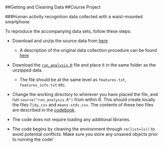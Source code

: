 ##Getting and Cleaning Data
##Course Project

###Human activity recognition data collected with a waist-mounted smartphone

To reproduce the accompanying data sets, follow these steps:

+ Download and unzip the source data from <a href=https://d396qusza40orc.cloudfront.net/getdata%2Fprojectfiles%2FUCI%20HAR%20Dataset.zip>here</a>
 
  + A description of the original data collection procedure can be found <a href="http://archive.ics.uci.edu/ml/datasets/Human+Activity+Recognition+Using+Smartphones">here</a>

+ Download the <a href=https://github.com/markzampoglou/GettingAndCleaningData/blob/master/run_analysis.R>`run_analysis.R`</a> file and place it in the same folder as the unzipped data.

  + The file should be at the same level as `features.txt`, `features_info.txt` etc.

+ Change the working directory to wherever you have placed the file, and run `source("run_analysis.R")` from within R. This should create locally the files `Tidy.csv` and `means-stds.csv`. The contents of these two files are described in the <a href="https://github.com/markzampoglou/GettingAndCleaningData/blob/master/Codebook.md">codebook</a>.

+ The code does not require loading any additional libraries.

+ The code begins by cleaning the environment through `rm(list=ls()` to avoid potential conflicts. Make sure you store any unsaved objects prior to running the code!